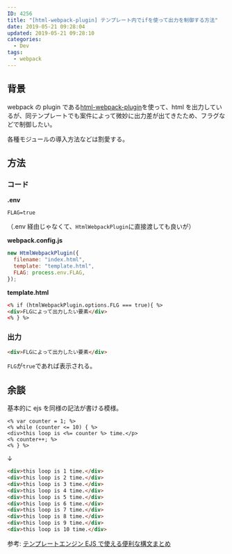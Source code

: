 ```yaml
---
ID: 4256
title: "[html-webpack-plugin] テンプレート内でifを使って出力を制御する方法"
date: 2019-05-21 09:28:04
updated: 2019-05-21 09:28:10
categories:
  - Dev
tags:
  - webpack
---
```


## 背景

webpack の plugin である[html-webpack-plugin](https://github.com/jantimon/html-webpack-plugin)を使って、html を出力しているが、同テンプレートでも案件によって微妙に出力差が出てきたため、フラグなどで制御したい。

各種モジュールの導入方法などは割愛する。

## 方法

### コード

**.env**

```env
FLAG=true
```

（.env 経由じゃなくて、`HtmlWebpackPlugin`に直接渡しても良いが）

**webpack.config.js**

```js
new HtmlWebpackPlugin({
  filename: "index.html",
  template: "template.html",
  FLAG: process.env.FLAG,
});
```

**template.html**

```html
<% if (htmlWebpackPlugin.options.FLG === true){ %>
<div>FLGによって出力したい要素</div>
<% } %>
```

### 出力

```html
<div>FLGによって出力したい要素</div>
```

`FLG`が`true`であれば表示される。

## 余談

基本的に ejs を同様の記法が書ける模様。

```ejs
<% var counter = 1; %>
<% while (counter <= 10) { %>
<div>this loop is <%= counter %> time.</p>
<% counter++; %>
<% } %>
```

↓

```html
<div>this loop is 1 time.</div>
<div>this loop is 2 time.</div>
<div>this loop is 3 time.</div>
<div>this loop is 4 time.</div>
<div>this loop is 5 time.</div>
<div>this loop is 6 time.</div>
<div>this loop is 7 time.</div>
<div>this loop is 8 time.</div>
<div>this loop is 9 time.</div>
<div>this loop is 10 time.</div>
```

参考: [テンプレートエンジン EJS で使える便利な構文まとめ](https://qiita.com/y_hokkey/items/31f1daa6cecb5f4ea4c9)
